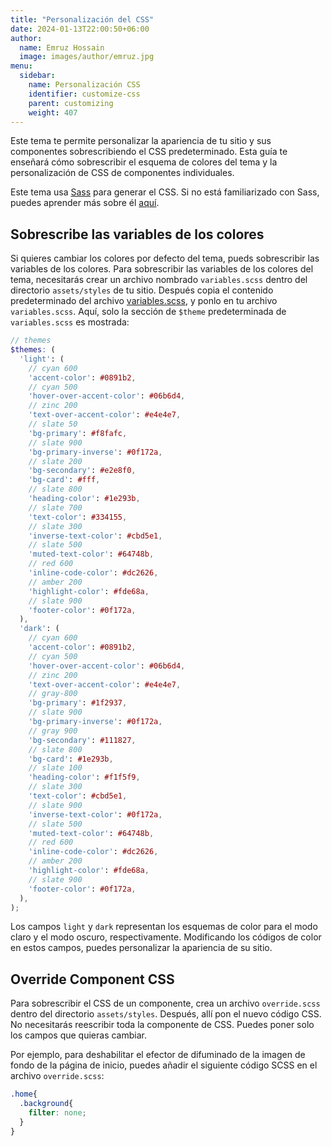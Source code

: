 ```yaml
---
title: "Personalización del CSS"
date: 2024-01-13T22:00:50+06:00
author:
  name: Emruz Hossain
  image: images/author/emruz.jpg
menu:
  sidebar:
    name: Personalización CSS
    identifier: customize-css
    parent: customizing
    weight: 407
---
```


Este tema te permite personalizar la apariencia de tu sitio y sus componentes sobrescribiendo el CSS predeterminado. Esta guía te enseñará cómo sobrescribir el esquema de colores del tema y la personalización de CSS de componentes individuales. 

Este tema usa [Sass](https://sass-lang.com/) para generar el CSS. Si no está familiarizado con Sass, puedes aprender más sobre él [aquí](https://sass-lang.com/guide).

## Sobrescribe las variables de los colores

Si quieres cambiar los colores por defecto del tema, pueds sobrescribir las variables de los colores. Para sobrescribir las variables de los colores del tema, necesitarás crear un archivo nombrado `variables.scss` dentro del directorio `assets/styles` de tu sitio. Después copia el contenido predeterminado del archivo [variables.scss](https://github.com/hugo-toha/toha/blob/main/assets/styles/variables.scss), y ponlo en tu archivo `variables.scss`. Aquí, solo la sección de `$theme` predeterminada de `variables.scss` es mostrada:

```scss
// themes
$themes: (
  'light': (
    // cyan 600
    'accent-color': #0891b2,
    // cyan 500
    'hover-over-accent-color': #06b6d4,
    // zinc 200
    'text-over-accent-color': #e4e4e7,
    // slate 50
    'bg-primary': #f8fafc,
    // slate 900
    'bg-primary-inverse': #0f172a,
    // slate 200
    'bg-secondary': #e2e8f0,
    'bg-card': #fff,
    // slate 800
    'heading-color': #1e293b,
    // slate 700
    'text-color': #334155,
    // slate 300
    'inverse-text-color': #cbd5e1,
    // slate 500
    'muted-text-color': #64748b,
    // red 600
    'inline-code-color': #dc2626,
    // amber 200
    'highlight-color': #fde68a,
    // slate 900
    'footer-color': #0f172a,
  ),
  'dark': (
    // cyan 600
    'accent-color': #0891b2,
    // cyan 500
    'hover-over-accent-color': #06b6d4,
    // zinc 200
    'text-over-accent-color': #e4e4e7,
    // gray-800
    'bg-primary': #1f2937,
    // slate 900
    'bg-primary-inverse': #0f172a,
    // gray 900
    'bg-secondary': #111827,
    // slate 800
    'bg-card': #1e293b,
    // slate 100
    'heading-color': #f1f5f9,
    // slate 300
    'text-color': #cbd5e1,
    // slate 900
    'inverse-text-color': #0f172a,
    // slate 500
    'muted-text-color': #64748b,
    // red 600
    'inline-code-color': #dc2626,
    // amber 200
    'highlight-color': #fde68a,
    // slate 900
    'footer-color': #0f172a,
  ),
);
```

Los campos `light` y `dark` representan los esquemas de color para el modo claro y el modo oscuro, respectivamente. Modificando los códigos de color en estos campos, puedes personalizar la apariencia de su sitio.

## Override Component CSS

Para sobrescribir el CSS de un componente, crea un archivo `override.scss` dentro del directorio `assets/styles`. Después, allí pon el nuevo código CSS. No necesitarás reescribir toda la componente de CSS. Puedes poner solo los campos que quieras cambiar.

Por ejemplo, para deshabilitar el efector de difuminado de la imagen de fondo de la página de inicio, puedes añadir el siguiente código SCSS en el archivo `override.scss`:

```scss
.home{
  .background{
    filter: none;
  }
}
```
